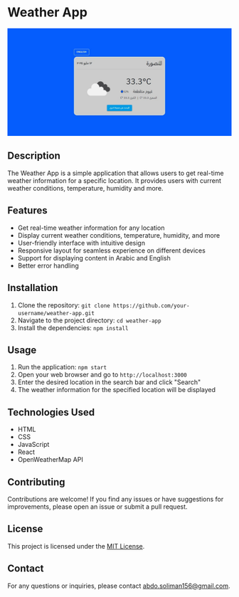 # Weather App

![Weather App](./public/images/preview.jpeg)

## Description

The Weather App is a simple application that allows users to get real-time weather information for a specific location. It provides users with current weather conditions, temperature, humidity and more.

## Features

- Get real-time weather information for any location
- Display current weather conditions, temperature, humidity, and more
- User-friendly interface with intuitive design
- Responsive layout for seamless experience on different devices
- Support for displaying content in Arabic and English
- Better error handling

## Installation

1. Clone the repository: `git clone https://github.com/your-username/weather-app.git`
2. Navigate to the project directory: `cd weather-app`
3. Install the dependencies: `npm install`

## Usage

1. Run the application: `npm start`
2. Open your web browser and go to `http://localhost:3000`
3. Enter the desired location in the search bar and click "Search"
4. The weather information for the specified location will be displayed

## Technologies Used

- HTML
- CSS
- JavaScript
- React
- OpenWeatherMap API

## Contributing

Contributions are welcome! If you find any issues or have suggestions for improvements, please open an issue or submit a pull request.

## License

This project is licensed under the [MIT License](LICENSE).

## Contact

For any questions or inquiries, please contact [abdo.soliman156@gmail.com](mailto:abdo.soliman156@gmail.com).
